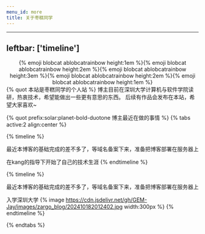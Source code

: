 ```yaml
---
menu_id: more
title: 关于枣糕同学
---
```

---
leftbar: ['timeline']
---

<center>{% emoji blobcat ablobcatrainbow height:1em %}{% emoji blobcat ablobcatrainbow height:2em %}{% emoji blobcat ablobcatrainbow height:3em %}{% emoji blobcat ablobcatrainbow height:2em %}{% emoji blobcat ablobcatrainbow height:1em %}</center>
{% quot 本站是枣糕同学的个人站 %}
博主目前在深圳大学计算机与软件学院读研，热衷技术，希望能做出一些更有意思的东西。
后续有作品会发布在本站，希望大家喜欢~

{% quot prefix:solar:planet-bold-duotone 博主最近在做的事情 %}
{% tabs active:2 align:center %}

<!-- tab 技术 -->

{% timeline %}
<!-- node 2024 年 10 月 18 日 -->
最近本博客的基础完成的差不多了，等域名备案下来，准备把博客部署在服务器上
<!-- node 2021 年 某 月 某 日 -->
在kang的指导下开始了自己的技术生涯
{% endtimeline %}

<!-- tab 生活 -->

{% timeline %}
<!-- node 2024 年 10 月 18 日 -->
最近本博客的基础完成的差不多了，等域名备案下来，准备把博客部署在服务器上
<!-- node 2024 年 9 月 1 日 -->
入学深圳大学
{% image https://cdn.jsdelivr.net/gh/GEM-Jay/images/zargo_blog/202410182012402.jpg width:300px %}
{% endtimeline %}

{% endtabs %}
